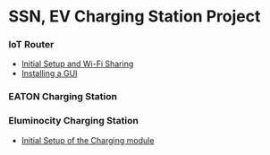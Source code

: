 # SSN, EV Charging Station Project

### IoT Router

* [Initial Setup and Wi-Fi Sharing](docs/iot-setup.md)
* [Installing a GUI](docs/gui-guide.md)

### EATON Charging Station



### Eluminocity Charging Station

* [Initial Setup of the Charging module](docs/eluminocity-setup.md)